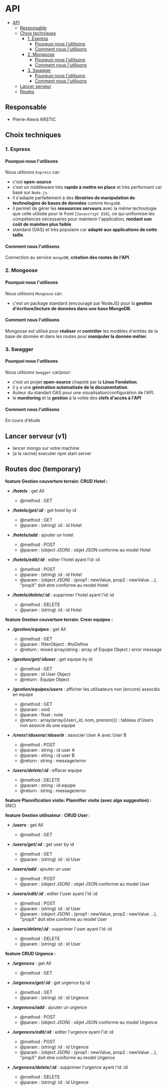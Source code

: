 # API

- [API](#api)
  - [Responsable](#responsable)
  - [Choix techniques](#choix-techniques)
    - [1. Express](#1-express)
      - [Pourquoi nous l'utilisons](#pourquoi-nous-lutilisons)
      - [Comment nous l'utilisons](#comment-nous-lutilisons)
    - [2. Mongoose](#2-mongoose)
      - [Pourquoi nous l'utilisons](#pourquoi-nous-lutilisons-1)
      - [Comment nous l'utilisons](#comment-nous-lutilisons-1)
    - [3. Swagger](#3-swagger)
      - [Pourquoi nous l'utilisons](#pourquoi-nous-lutilisons-2)
      - [Comment nous l'utilisons](#comment-nous-lutilisons-2)
  - [Lancer serveur](#lancer-server)
  - [Routes](#routes)

## Responsable

- Pierre-Alexis KRSTIC

## Choix techniques

### 1. Express

#### Pourquoi nous l'utilisons

Nous utilisons `Express` car: 
  - c'est **open-source**
  - c'est un middleware très **rapide à mettre en place** et très performant car basé sur `Node.js`. 
  - il s'adapte parfaitement à des **librairies de manipulation de technologies de bases de données** comme `MongoDB`. 
  - il permet de gérer les **ressources serveurs** avec la même technologie que celle utilisée pour le front (`Javascript ES6`), ce qui uniformise les compétences nécessaires pour maintenir l'application, **rendant son coût de maintien plus faible**.
  - standard (OAS) et très populaire car **adapté aux applications de cette taille**.

#### Comment nous l'utilisons

Connection au service `mongoDB`, **création des routes de l'API**.

### 2. Mongoose

#### Pourquoi nous l'utilisons

Nous utilisons `Mongoose` car:
  - c'est un package standard (encouragé par NodeJS) pour la **gestion d'écriture/lecture de données dans une base MongoDB**.

#### Comment nous l'utilisons

Mongoose est utilisé pour **réaliser** et **contrôler** les modèles d'entités de la base de donnée et dans les routes pour **manipuler la donnée métier**.

### 3. Swagger

#### Pourquoi nous l'utilisons

Nous utilisons `Swagger` car/pour:
  - c'est un projet **open-source** chapoté par la **Linux Fondation**.
  - il y a une **génération automatisée de la documentation**.
  - Auteur du standart OAS pour une visualisation/configuration de l'API.
  - le **monitoring** et la **gestion** à la volée des **clefs d'accès à l'API**

#### Comment nous l'utilisons

En cours d'étude

## Lancer serveur (v1)
  - lancer mongo sur votre machine
  - [a la racine] executer npm start server

## Routes doc (temporary)
**feature Gestion couverture terrain: CRUD Hotel :**
  - **_/hotels_** : get All
    - @method : GET

  - **_/hotels/get/:id_** : get hotel by id
    - @method : GET
    - @param : (string) :id : id Hotel

  - **_/hotels/add_** : ajouter un hotel
    - @method : POST
    - @param : (object JSON) : objet JSON conforme au model Hotel

  - **_/hotels/edit/:id_** : editer l'hotel ayant l'id :id
    - @method : POST
    - @param : (string) :id : id Hotel
    - @param : (object JSON) : {prop1 : newValue, prop2 : newValue ...}, "propX" doit etre conforme au model Hotel

  - **_/hotels/delete/:id_** : supprimer l'hotel ayant l'id :id
    - @method : DELETE
    - @param : (string) :id : id Hotel

**feature Gestion couverture terrain: Creer equipes :**
  - **_/gestion/equipes_** : get All
    - @method : GET
    - @param : filterObject : #toDefine
    - @return : mixed array/string : array of Equipe Object / error message

  - **_/gestion/get/:iduser_** : get equipe by id
    - @method : GET
    - @param : id User Object
    - @return : Equipe Object

  - **_/gestion/equipes/users_** : afficher les utilisateurs non (encore) associés en equipe
    - @method : GET
    - @param : void
    - @param : float : note
    - @return : array(array(User{_id, nom, prenom})) : tableau d'Users non associé ds une equipe

  - **_/creer/:idusera/:iduserb_** : associer User A avec User B
    - @method : POST
    - @param : string : id user A
    - @param : string : id user B
    - @return : string : message/error

  - **_/users/delete/:id_** : effacer equipe
    - @method : DELETE
    - @param : string : id equipe
    - @return : string : message/error

**feature Plannification visite: Plannifier visite (avec algo suggestion) :**
  (INC)

**feature Gestion utilisateur : CRUD User :**
  - **_/users_** : get All
    - @method : GET

  - **_/users/get/:id_** : get user by id
    - @method : GET
    - @param : (string) :id : id User

  - **_/users/add_** : ajouter un user
    - @method : POST
    - @param : (object JSON) : objet JSON conforme au model User

  - **_/users/edit/:id_** : editer l'user ayant l'id :id
    - @method : POST
    - @param : (string) :id : id User
    - @param : (object JSON) : {prop1 : newValue, prop2 : newValue ...}, "propX" doit etre conforme au model User

  - **_/users/delete/:id_** : supprimer l'user ayant l'id :id
    - @method : DELETE
    - @param : (string) :id : id User

**feature CRUD Urgence :**
  - **_/urgences_** : get All
    - @method : GET

  - **_/urgences/get/:id_** : get urgence by id
    - @method : GET
    - @param : (string) :id : id Urgence

  - **_/urgences/add_** : ajouter un urgence
    - @method : POST
    - @param : (object JSON) : objet JSON conforme au model Urgence

  - **_/urgences/edit/:id_** : editer l'urgence ayant l'id :id
    - @method : POST
    - @param : (string) :id : id Urgence
    - @param : (object JSON) : {prop1 : newValue, prop2 : newValue ...}, "propX" doit etre conforme au model Urgence

  - **_/urgences/delete/:id_** : supprimer l'urgence ayant l'id :id
    - @method : DELETE
    - @param : (string) :id : id Urgence